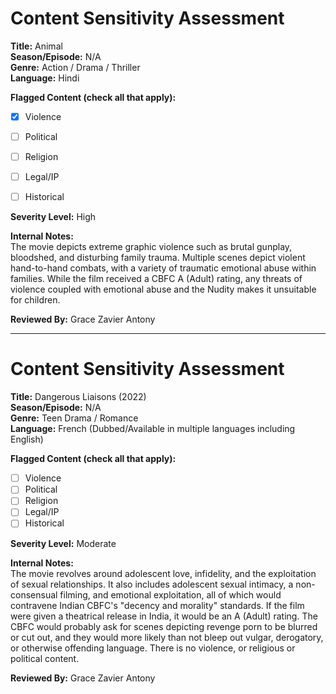 
# Content Sensitivity Assessment

**Title:** Animal  
**Season/Episode:** N/A  
**Genre:** Action / Drama / Thriller  
**Language:** Hindi  

**Flagged Content (check all that apply):**  
- [x] Violence  
- [ ] Political  
- [ ] Religion  
- [ ] Legal/IP  
- [ ] Historical  


**Severity Level:** High  

**Internal Notes:**  
The movie depicts extreme graphic violence such  as  brutal  gunplay, bloodshed, and disturbing family trauma. Multiple  scenes  depict  violent hand-to-hand combats,  with  a  variety  of  traumatic  emotional abuse within families. While the film received  a  CBFC A (Adult) rating, any  threats of violence coupled with emotional abuse and  the Nudity makes  it  unsuitable for children.

**Reviewed By:** Grace Zavier Antony  

---

# Content Sensitivity Assessment

**Title:** Dangerous Liaisons (2022)  
**Season/Episode:** N/A  
**Genre:** Teen Drama / Romance  
**Language:** French (Dubbed/Available in multiple languages including English)  

**Flagged Content (check all that apply):**  
- [ ] Violence  
- [ ] Political  
- [ ] Religion  
- [ ] Legal/IP  
- [ ] Historical  

**Severity Level:** Moderate  

**Internal Notes:**  
The movie  revolves around adolescent  love, infidelity, and the exploitation of sexual relationships. It  also includes adolescent sexual intimacy,  a non-consensual filming, and emotional exploitation,  all  of which would contravene Indian CBFC's "decency and morality" standards. If  the film  were  given  a  theatrical  release  in  India,  it would be an A (Adult) rating.  The CBFC would probably  ask  for scenes depicting revenge porn  to  be  blurred  or  cut  out, and they  would  more  likely  than  not  bleep  out vulgar,  derogatory, or otherwise  offending  language. There  is  no  violence, or religious or  political  content.

**Reviewed By:** Grace Zavier Antony  
